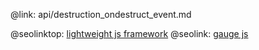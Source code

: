 @link: api/destruction_ondestruct_event.md

@seolinktop: [lightweight js framework](https://webix.com)
@seolink: [gauge js](https://webix.com/widget/gage/)